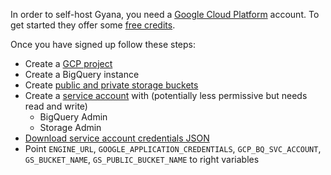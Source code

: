 In order to self-host Gyana, you need a [Google Cloud Platform](https://cloud.google.com/) account. To get started they offer some [free credits](https://cloud.google.com/pricing).

Once you have signed up follow these steps:

- Create a [GCP project](https://cloud.google.com/resource-manager/docs/creating-managing-projects)
- Create a BigQuery instance
- Create [public and private storage buckets](https://cloud.google.com/storage/docs/creating-buckets)
- Create a [service account](https://cloud.google.com/iam/docs/creating-managing-service-accounts) with (potentially less permissive but needs read and write)
  - BigQuery Admin
  - Storage Admin
- [Download service account credentials JSON](https://cloud.google.com/iam/docs/creating-managing-service-account-keys#creating)
- Point `ENGINE_URL`, `GOOGLE_APPLICATION_CREDENTIALS`, `GCP_BQ_SVC_ACCOUNT`,
  `GS_BUCKET_NAME`, `GS_PUBLIC_BUCKET_NAME` to right variables
